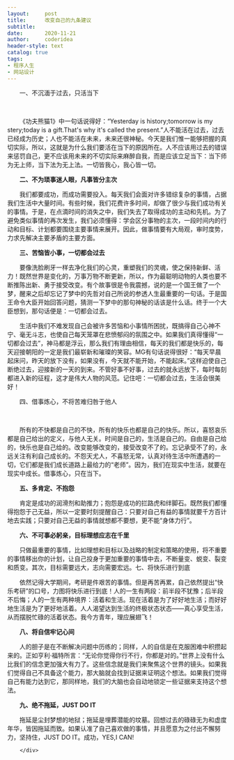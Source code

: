 ```yaml
---
layout:     post
title:      改变自己的九条建议
subtitle:   
date:       2020-11-21
author:     coderidea
header-style: text
catalog: true
tags:
- 程序人生
- 网站设计
--- 
```

<div class="postBody">
			<div id="cnblogs_post_body" class="blogpost-body"><p style="margin-left:0px;text-indent:2em;">一、不沉湎于过去，只活当下</p>
<p style="margin-left:0px;text-indent:2em;"></p>
<p style="margin-left:0px;text-indent:2em;"> </p>
<p style="margin-left:0px;text-indent:2em;">《功夫熊猫1》中一句话说得好：“Yesterday is history;tomorrow is my stery;today is a gift.That's why it's called the present.”人不能活在过去，过去已经成为历史；人也不能活在未来，未来还很神秘。今天是我们惟一能够把握的真切实际，所以，这就是为什么我们要活在当下的原因所在。人不应该用过去的错误来惩罚自己，更不应该用未来的不切实际来麻醉自我，而是应该立足当下：当下师为无上师，当下法为无上法。一切皆我心，我心皆一切。</p>
<p style="margin-left:0px;text-indent:2em;"><strong>二、不为琐事迷人眼，凡事皆分主次</strong></p>
<p style="margin-left:0px;text-indent:2em;">我们都要成功，而成功需要投入。每天我们会面对许多错综复杂的事情，占据我们生活中大量时间。有些时候，我们花费许多时间，却做了很少与我们成功有关的事情。于是，在点滴时间的消失之中，我们失去了取得成功的主动和先机。为了避免类似事情的再次发生，我们必须懂得：学会区分事物的主次，一段时间内的行动和目标、计划都要围绕主要事情来展开。因此，做事情要有大局观，审时度势，力求先解决主要矛盾的主要方面。</p>
<p style="margin-left:0px;text-indent:2em;"><strong>三、苦恼皆小事，一切都会过去</strong></p>
<p style="margin-left:0px;text-indent:2em;">要像洗脸刷牙一样去净化我们的心灵，重塑我们的灵魂，使之保持新鲜、活力！既然世界是变化的，万事万物不断更新，所以，作为最聪明动物的人类也要不断推陈出新、勇于接受改变。有个故事很是令我震撼，说的是一个国王做了一个梦，醒来之后却忘记了梦中的先哲对自己所说的参透人生最重要的一句话。于是国王命令大臣开始回答问题，猜测一下梦中的那句神秘的话该是什么话。终于一个大臣想到，那句话便是：一切都会过去。</p>
<p style="margin-left:0px;text-indent:2em;">生活中我们不难发现自己会被许多苦恼和小事情所困扰，既搞得自己心神不宁、毫无斗志，也使自己每天笼罩在悲愤郁闷的氛围之中。如果我们真得懂得“一切都会过去”，神马都是浮云，那么我们有理由相信，每天的我们都是快乐的，每天迎接朝阳的一定是我们最崭新和璀璨的笑容。MG有句话说得很好：“每天早晨起床问，昨天的放下没有，如果没有，今天就不能开始，不能起床。”这样迫使自己断绝过去，迎接新的一天的到来。不管好事不好事，过去的就永远放下，每时每刻都进入新的征程，这才是伟大人物的风范。记住吧：一切都会过去，生活会很美好！<strong></strong></p>
<p style="margin-left:0px;text-indent:2em;">四、借事炼心，不将苦难归咎于他人</p>
<p style="margin-left:0px;text-indent:2em;"></p>
<p style="margin-left:0px;text-indent:2em;"> </p>
<p style="margin-left:0px;text-indent:2em;">所有的不快都是自己的不快，所有的快乐也都是自己的快乐。所以，喜怒哀乐都是自己给出的定义，与他人无关。时间是自己的，生活是自己的。自由是自己给的，快乐也是自己给的。改变能够改变的，接受改变不了的。忘记承受不了的，永远关注有利自己成长的。不怨天尤人，不喜怒无常，认真对待生活中所遭遇的一切，它们都是我们成长道路上最给力的“老师”。因为，我们在现实中生活，就要在现实中成长。借事炼心，只在当下。</p>
<p style="margin-left:0px;text-indent:2em;"><strong>五、多肯定、不抱怨</strong></p>
<p style="margin-left:0px;text-indent:2em;">肯定是成功的润滑剂和助推力；抱怨是成功的拦路虎和绊脚石。既然我们都懂得抱怨于己无益，所以一定要时刻提醒自己：只要对自己有益的事情就要千方百计地去实践；只要对自己无益的事情就想都不要想，更不能“身体力行”。</p>
<p style="margin-left:0px;text-indent:2em;"><strong>六、不可事必躬亲，目标理想应志在千里</strong></p>
<p style="margin-left:0px;text-indent:2em;">只做最重要的事情，比如理想和目标以及战略的制定和策略的使用，将不重要的事情移出你的计划，让自己投身于更加重要的事情中去，不断量变、蜕变、裂变和质变。其次，目标需要远大，志向需要宏远。七、将快乐进行到底</p>
<p style="margin-left:0px;text-indent:2em;">依然记得大学期间，考研是件艰苦的事情。但是再苦再累，自己依然提出“快乐考研”的口号，力图将快乐进行到底！人的一生有两段：前半段不犹豫；后半段不后悔；人的一生有两种境界：活着和生活。现在活着是为了好好地生活；而好好地生活是为了更好地活着。人人渴望达到生活的终极状态状态——真心享受生活，从而摆脱忙碌的活着状态。我今方青年，理应展翅飞！</p>
<p style="margin-left:0px;text-indent:2em;"><strong>八、将自信牢记心间</strong></p>
<p style="margin-left:0px;text-indent:2em;">人的胆子是在不断解决问题中历练的；同样，人的自信是在克服困难中积攒起来的。正如亨利·福特所言：“无论你觉得你行不行，你都是对的。”世界上没有什么比我们的信念更加强大有力了。这些信念就是我们来聚焦这个世界的镜头。如果我们觉得自己不具备这个能力，那大脑就会找到证据来证明这个想法。如果我们觉得自己有能力达到它，那同样地，我们的大脑也会自动地锁定一些证据来支持这个想法。</p>
<p style="margin-left:0px;text-indent:2em;"><strong>九、绝不拖延，JUST DO IT</strong></p>
<p style="margin-left:0px;text-indent:2em;">拖延是尘封梦想的地狱；拖延是埋葬潜能的坟墓。回想过去的碌碌无为和虚度年华，皆因拖延而致。如果认准了自己喜欢做的事情，并且愿意为之付出不懈努力，坚持住，JUST DO IT。成功，YES,I CAN!</p></div><div id="MySignature"></div>
<div class="clear"></div>
<div id="blog_post_info_block">
<div id="BlogPostCategory"></div>
<div id="EntryTag"></div>
<div id="blog_post_info">
</div>
<div class="clear"></div>
<div id="post_next_prev"></div>
</div>


		</div>